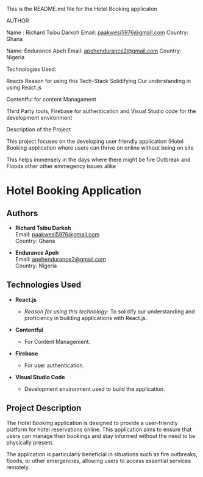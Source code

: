 

This is the README.md file for the Hotel Booking applicaton

AUTHOR

Name : Richard Tsibu Darkoh
Email: paakwesi5976@gmail.com
Country: Ghana

Name: Endurance Apeh
Email: apehendurance2@gmail.com
Country: Nigeria

Technologies Used:

Reacts
Reason for using this Tech-Stack
Solidifying Our understanding in using React.js

Contentful for content Managament

Third Party tools,  Firebase for authentication and Visual Studio code for the development environment

Description of the Project

This project focuses on the developing user friendly application (Hotel Booking application where users can thrive on online 
without being on site

This helps immensely in the days where there might be fire Outbreak and Floods other other emmegency issues alike 





# Hotel Booking Application  

## Authors  

- **Richard Tsibu Darkoh**  
  Email: [paakwesi5976@gmail.com](mailto:paakwesi5976@gmail.com)  
  Country: Ghana  

- **Endurance Apeh**  
  Email: [apehendurance2@gmail.com](mailto:apehendurance2@gmail.com)  
  Country: Nigeria  

## Technologies Used  

- **React.js**  
  - *Reason for using this technology*: To solidify our understanding and proficiency in building applications with React.js.  

- **Contentful**  
  - For Content Management.  

- **Firebase**  
  - For user authentication.  

- **Visual Studio Code**  
  - Development environment used to build the application.  

## Project Description  

The Hotel Booking application is designed to provide a user-friendly platform for hotel reservations online. This application aims to ensure that users can manage their bookings and stay informed without the need to be physically present.   

The application is particularly beneficial in situations such as fire outbreaks, floods, or other emergencies, allowing users to access essential services remotely.  

